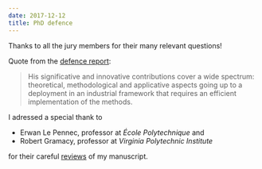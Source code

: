 ```yaml
---
date: 2017-12-12
title: PhD defence
---
```



Thanks to all the jury members for their many relevant questions!

Quote from the [defence report](/documents/defence_report.pdf):

> His significative and innovative contributions cover a wide spectrum:
> theoretical, methodological and applicative aspects going up to a deployment in
> an industrial framework that requires an efficient implementation  of the methods.


I adressed a special thank to

- Erwan Le Pennec, professor at *École Polytechnique* and
- Robert Gramacy, professor at *Virginia Polytechnic Institute*

for their careful [reviews](/documents/manuscript_reports.pdf) of my manuscript.

